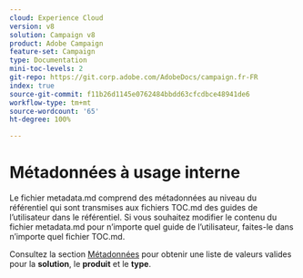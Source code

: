 ```yaml
---
cloud: Experience Cloud
version: v8
solution: Campaign v8
product: Adobe Campaign
feature-set: Campaign
type: Documentation
mini-toc-levels: 2
git-repo: https://git.corp.adobe.com/AdobeDocs/campaign.fr-FR
index: true
source-git-commit: f11b26d1145e0762484bbdd63cfcdbce48941de6
workflow-type: tm+mt
source-wordcount: '65'
ht-degree: 100%

---
```



# Métadonnées à usage interne

Le fichier metadata.md comprend des métadonnées au niveau du référentiel qui sont transmises aux fichiers TOC.md des guides de l’utilisateur dans le référentiel. Si vous souhaitez modifier le contenu du fichier metadata.md pour n’importe quel guide de l’utilisateur, faites-le dans n’importe quel fichier TOC.md.

Consultez la section [Métadonnées](https://experienceleague.adobe.com/docs/authoring-guide-exl/using/editing/user-guide-setup/metadata.html?lang=fr) pour obtenir une liste de valeurs valides pour la **solution**, le **produit** et le **type**.
